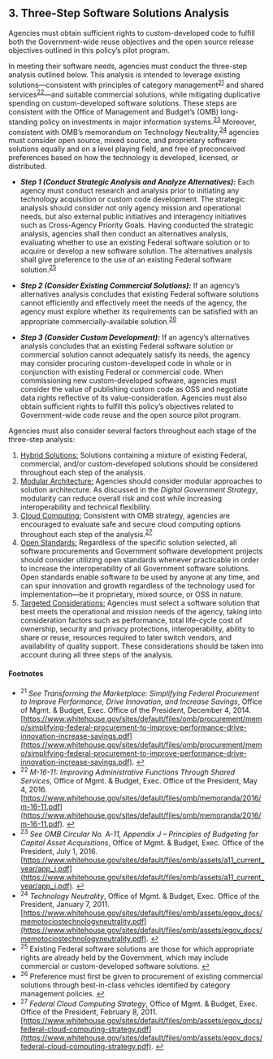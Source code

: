 ## 3. Three-Step Software Solutions Analysis

Agencies must obtain sufficient rights to custom-developed code to fulfill both the Government-wide reuse objectives and the open source release objectives outlined in this policy’s pilot program.

In meeting their software needs, agencies must conduct the three-step analysis outlined below. This analysis is intended to leverage existing solutions—consistent with principles of category management<sup id="fnr21">[21](#fn21)</sup> and shared services<sup id="fnr22">[22](#fn22)</sup>—and suitable commercial solutions, while mitigating duplicative spending on custom-developed software solutions. These steps are consistent with the Office of Management and Budget’s (OMB) long-standing policy on investments in major information systems.<sup id="fnr23">[23](#fn23)</sup> Moreover, consistent with OMB’s memorandum on Technology Neutrality,<sup id="fnr24">[24](#fn24)</sup> agencies must consider open source, mixed source, and proprietary software solutions equally and on a level playing field, and free of preconceived preferences based on how the technology is developed, licensed, or distributed.

*   **_Step 1 (Conduct Strategic Analysis and Analyze Alternatives):_** Each agency must conduct research and analysis prior to initiating any technology acquisition or custom code development. The strategic analysis should consider not only agency mission and operational needs, but also external public initiatives and interagency initiatives such as Cross-Agency Priority Goals. Having conducted the strategic analysis, agencies shall then conduct an alternatives analysis, evaluating whether to use an existing Federal software solution or to acquire or develop a new software solution. The alternatives analysis shall give preference to the use of an existing Federal software solution.<sup id="fnr25">[25](#fn25)</sup>

*   **_Step 2 (Consider Existing Commercial Solutions):_** If an agency’s alternatives analysis concludes that existing Federal software solutions cannot efficiently and effectively meet the needs of the agency, the agency must explore whether its requirements can be satisfied with an appropriate commercially-available solution.<sup id="fnr26">[26](#fn26)</sup>

*   **_Step 3 (Consider Custom Development):_** If an agency’s alternatives analysis concludes that an existing Federal software solution or commercial solution cannot adequately satisfy its needs, the agency may consider procuring custom-developed code in whole or in conjunction with existing Federal or commercial code. When commissioning new custom-developed software, agencies must consider the value of publishing custom code as OSS and negotiate data rights reflective of its value-consideration. Agencies must also obtain sufficient rights to fulfill this policy’s objectives related to Government-wide code reuse and the open source pilot program.

Agencies must also consider several factors throughout each stage of the three-step analysis:

1.  <u>Hybrid Solutions:</u> Solutions containing a mixture of existing Federal, commercial, and/or custom-developed solutions should be considered throughout each step of the analysis.
2.  <u>Modular Architecture:</u> Agencies should consider modular approaches to solution architecture. As discussed in the _Digital Government Strategy_, modularity can reduce overall risk and cost while increasing interoperability and technical flexibility.
3.  <u>Cloud Computing:</u> Consistent with OMB strategy, agencies are encouraged to evaluate safe and secure cloud computing options throughout each step of the analysis.<sup id="fnr27">[27](#fn27)</sup>
4.  <u>Open Standards:</u> Regardless of the specific solution selected, all software procurements and Government software development projects should consider utilizing open standards whenever practicable in order to increase the interoperability of all Government software solutions. Open standards enable software to be used by anyone at any time, and can spur innovation and growth regardless of the technology used for implementation—be it proprietary, mixed source, or OSS in nature.
5.  <u>Targeted Considerations:</u> Agencies must select a software solution that best meets the operational and mission needs of the agency, taking into consideration factors such as performance, total life-cycle cost of ownership, security and privacy protections, interoperability, ability to share or reuse, resources required to later switch vendors, and availability of quality support. These considerations should be taken into account during all three steps of the analysis.

#### Footnotes

*   <sup id="fn21">21</sup> _See Transforming the Marketplace: Simplifying Federal Procurement to Improve Performance, Drive Innovation, and Increase Savings_, Office of Mgmt. & Budget, Exec. Office of the President, December 4, 2014\. [https://www.whitehouse.gov/sites/default/files/omb/procurement/memo/simplifying-federal-procurement-to-improve-performance-drive-innovation-increase-savings.pdf](https://www.whitehouse.gov/sites/default/files/omb/procurement/memo/simplifying-federal-procurement-to-improve-performance-drive-innovation-increase-savings.pdf). [↩](#fnr21)
*   <sup id="fn22">22</sup> _M-16-11: Improving Administrative Functions Through Shared Services_, Office of Mgmt. & Budget, Exec. Office of the President, May 4, 2016\. [https://www.whitehouse.gov/sites/default/files/omb/memoranda/2016/m-16-11.pdf](https://www.whitehouse.gov/sites/default/files/omb/memoranda/2016/m-16-11.pdf). [↩](#fnr22)
*   <sup id="fn23">23</sup> _See OMB Circular No. A-11, Appendix J – Principles of Budgeting for Capital Asset Acquisitions_, Office of Mgmt. & Budget, Exec. Office of the President, July 1, 2016\. [https://www.whitehouse.gov/sites/default/files/omb/assets/a11_current_year/app_j.pdf](https://www.whitehouse.gov/sites/default/files/omb/assets/a11_current_year/app_j.pdf). [↩](#fnr23)
*   <sup id="fn24">24</sup> _Technology Neutrality_, Office of Mgmt. & Budget, Exec. Office of the President, January 7, 2011\. [https://www.whitehouse.gov/sites/default/files/omb/assets/egov_docs/memotociostechnologyneutrality.pdf](https://www.whitehouse.gov/sites/default/files/omb/assets/egov_docs/memotociostechnologyneutrality.pdf). [↩](#fnr24)
*   <sup id="fn25">25</sup> Existing Federal software solutions are those for which appropriate rights are already held by the Government, which may include commercial or custom-developed software solutions. [↩](#fnr25)
*   <sup id="fn26">26</sup> Preference must first be given to procurement of existing commercial solutions through best-in-class vehicles identified by category management policies. [↩](#fnr26)
*   <sup id="fn27">27</sup> _Federal Cloud Computing Strategy_, Office of Mgmt. & Budget, Exec. Office of the President, February 8, 2011\. [https://www.whitehouse.gov/sites/default/files/omb/assets/egov_docs/federal-cloud-computing-strategy.pdf](https://www.whitehouse.gov/sites/default/files/omb/assets/egov_docs/federal-cloud-computing-strategy.pdf). [↩](#fnr27)
